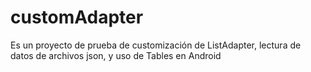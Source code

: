 # customAdapter
Es un proyecto de prueba de customización de ListAdapter, lectura de datos de archivos json, y uso de Tables en Android

